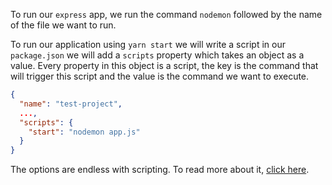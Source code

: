 To run our `express` app, we run the command `nodemon` followed by the name of the file we want to run.

To run our application using `yarn start` we will write a script in our `package.json` we will add a `scripts` property which takes an object as a value. Every property in this object is a script, the key is the command that will trigger this script and the value is the command we want to execute.

```json
{
  "name": "test-project",
  ...,
  "scripts": {
    "start": "nodemon app.js"
  }
}
```

The options are endless with scripting. To read more about it, [click here](https://medium.com/better-programming/write-your-first-shell-script-with-node-js-c612da65b1e1).
